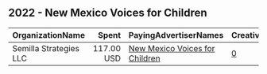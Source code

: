 ## 2022 - New Mexico Voices for Children 
|OrganizationName|Spent|PayingAdvertiserNames|CreativeUrls|Impressions|Genders|AgeBrackets|CountryCodes|BillingAddresses|CandidateBallotInformation|
|:---|---:|:---|:---|---:|:---|:---|:---|:---|:---|
|Semilla Strategies LLC|117.00 USD|[New Mexico Voices for Children](2022/New_Mexico_Voices_for_Children.md)|[0](https://www.snap.com/political-ads/asset/c51a9b619d1a3e1827e8a637532b3d0a8ae3039b2fbe246cfca83356e493bc61?mediaType=mp4)|39,173||17-45|united states|"737 Georgia St SE,Albuquerque,87108,US"|New Mexico Constitutional Amendment 1|
